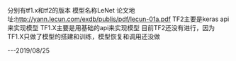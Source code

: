 分别有tf1.x和tf2的版本
模型名称LeNet
论文地址:http://yann.lecun.com/exdb/publis/pdf/lecun-01a.pdf
TF2主要是keras api来实现模型
TF1.X主要是用基础的api来实现模型
目前TF2还没有进行，因为TF1.X只做了模型的搭建和训练，模型恢复和调用还没做

---2019/08/25